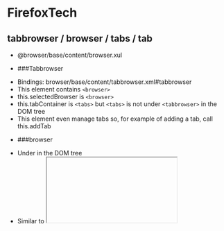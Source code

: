 # FirefoxTech


## tabbrowser / browser / tabs / tab
* @browser/base/content/browser.xul

* ###Tabbrowser
 - Bindings: browser/base/content/tabbrowser.xml#tabbrowser
 - This element contains ```<browser>```
 - this.selectedBrowser is ```<browser>```
 - this.tabContainer is ```<tabs>``` but ```<tabs>``` is not under ```<tabbrowser>``` in the DOM tree
 - This element even manage tabs so, for example of adding a tab,  call this.addTab

* ###browser
 - Under <tabbrowser> in the DOM tree
 - Similar to <iframe> except that it holds a page history and contains additional methods to manipulate the currently displayed page.
 - Website is rendered inside ```<browser>```
 
* ###tabs
 - This element contains <tab> in the DOM tree
 ![tabs image](https://raw.githubusercontent.com/Fischer-L/FirefoxTech/master/img/tabs.png)
  
